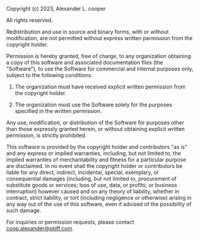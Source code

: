 Copyright (c) 2023, Alexander L. cooper

All rights reserved.

Redistribution and use in source and binary forms, with or without modification, are not permitted without express written permission from the copyright holder.

Permission is hereby granted, free of charge, to any organization obtaining a copy of this software and associated documentation files (the "Software"), to use the Software for commercial and internal purposes only, subject to the following conditions:

1. The organization must have received explicit written permission from the copyright holder.

2. The organization must use the Software solely for the purposes specified in the written permission.

Any use, modification, or distribution of the Software for purposes other than those expressly granted herein, or without obtaining explicit written permission, is strictly prohibited.

This software is provided by the copyright holder and contributors "as is" and any express or implied warranties, including, but not limited to, the implied warranties of merchantability and fitness for a particular purpose are disclaimed. In no event shall the copyright holder or contributors be liable for any direct, indirect, incidental, special, exemplary, or consequential damages (including, but not limited to, procurement of substitute goods or services; loss of use, data, or profits; or business interruption) however caused and on any theory of liability, whether in contract, strict liability, or tort (including negligence or otherwise) arising in any way out of the use of this software, even if advised of the possibility of such damage.

For inquiries or permission requests, please contact coop.alexander@skiff.com.
